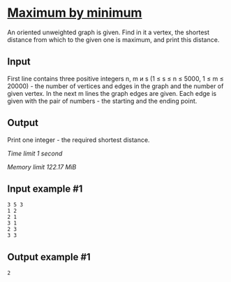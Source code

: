 # [Maximum by minimum](https://www.e-olymp.com/en/problems/4819)

An oriented unweighted graph is given. Find in it a vertex, the shortest distance from which to the given one is maximum, and print this distance.

## Input

First line contains three positive integers n, m и s (1 ≤ s ≤ n ≤ 5000, 1 ≤ m ≤ 20000) - the number of vertices and edges in the graph and the number of given vertex. In the next m lines the graph edges are given. Each edge is given with the pair of numbers - the starting and the ending point.

## Output

Print one integer - the required shortest distance.

_Time limit 1 second_

_Memory limit 122.17 MiB_

## Input example #1
```
3 5 3
1 2
2 1
3 1
2 3
3 3
```

## Output example #1
```
2
```
